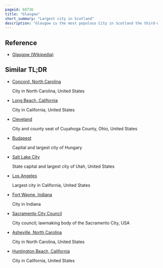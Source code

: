 ```yaml
---
pageid: 68736
title: "Glasgow"
short_summary: "Largest city in Scotland"
description: "Glasgow is the most populous City in Scotland the third-most populous City in the united Kingdom and the 27th-most populous City in Europe. In 2022, it had an estimated Population as a defined Locality of 632,350 and anchored an urban Settlement of 1,028,220. The City was formed in 1893 as a County of itself and had previously been in the historic County of Lanarkshire and has also grown to include Settlements that were once Part of Renfrewshire and Dunbartonshire. It now forms the Glasgow City Council Area, one of the 32 Council Areas of Scotland, and is administered by Glasgow City Council."
---
```


## Reference

- [Glasgow (Wikipedia)](https://en.wikipedia.org/?curid=68736)

## Similar TL;DR

- [Concord, North Carolina](/tldr/en/concord-north-carolina)

  City in North Carolina, United States

- [Long Beach, California](/tldr/en/long-beach-california)

  City in California, United States

- [Cleveland](/tldr/en/cleveland)

  City and county seat of Cuyahoga County, Ohio, United States

- [Budapest](/tldr/en/budapest)

  Capital and largest city of Hungary

- [Salt Lake City](/tldr/en/salt-lake-city)

  State capital and largest city of Utah, United States

- [Los Angeles](/tldr/en/los-angeles)

  Largest city in California, United States

- [Fort Wayne, Indiana](/tldr/en/fort-wayne-indiana)

  City in Indiana

- [Sacramento City Council](/tldr/en/sacramento-city-council)

  City council; lawmaking body of the Sacramento City, USA

- [Asheville, North Carolina](/tldr/en/asheville-north-carolina)

  City in North Carolina, United States

- [Huntington Beach, California](/tldr/en/huntington-beach-california)

  City in California, United States
